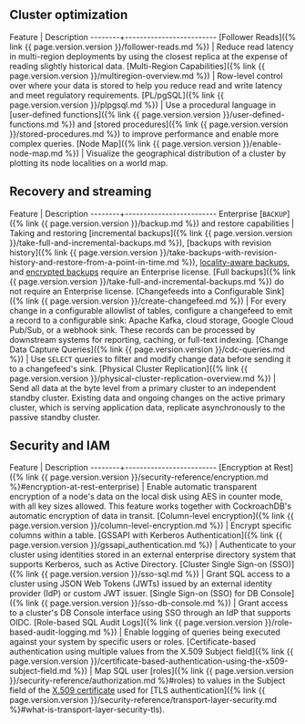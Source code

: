 ## Cluster optimization

Feature | Description
--------+-------------------------
[Follower Reads]({% link {{ page.version.version }}/follower-reads.md %}) | Reduce read latency in multi-region deployments by using the closest replica at the expense of reading slightly historical data.
[Multi-Region Capabilities]({% link {{ page.version.version }}/multiregion-overview.md %}) | Row-level control over where your data is stored to help you reduce read and write latency and meet regulatory requirements.
[PL/pgSQL]({% link {{ page.version.version }}/plpgsql.md %}) | Use a procedural language in [user-defined functions]({% link {{ page.version.version }}/user-defined-functions.md %}) and [stored procedures]({% link {{ page.version.version }}/stored-procedures.md %}) to improve performance and enable more complex queries.
[Node Map]({% link {{ page.version.version }}/enable-node-map.md %}) | Visualize the geographical distribution of a cluster by plotting its node localities on a world map.

## Recovery and streaming

Feature | Description
--------+-------------------------
Enterprise [`BACKUP`]({% link {{ page.version.version }}/backup.md %}) and restore capabilities | Taking and restoring [incremental backups]({% link {{ page.version.version }}/take-full-and-incremental-backups.md %}), [backups with revision history]({% link {{ page.version.version }}/take-backups-with-revision-history-and-restore-from-a-point-in-time.md %}), [locality-aware backups](take-and-restore-locality-aware-backups.html), and [encrypted backups](take-and-restore-encrypted-backups.html) require an Enterprise license. [Full backups]({% link {{ page.version.version }}/take-full-and-incremental-backups.md %}) do not require an Enterprise license.
[Changefeeds into a Configurable Sink]({% link {{ page.version.version }}/create-changefeed.md %}) | For every change in a configurable allowlist of tables, configure a changefeed to emit a record to a configurable sink: Apache Kafka, cloud storage, Google Cloud Pub/Sub, or a webhook sink. These records can be processed by downstream systems for reporting, caching, or full-text indexing.
[Change Data Capture Queries]({% link {{ page.version.version }}/cdc-queries.md %}) | Use `SELECT` queries to filter and modify change data before sending it to a changefeed's sink.
[Physical Cluster Replication]({% link {{ page.version.version }}/physical-cluster-replication-overview.md %}) | Send all data at the byte level from a primary cluster to an independent standby cluster. Existing data and ongoing changes on the active primary cluster, which is serving application data, replicate asynchronously to the passive standby cluster.

## Security and IAM

Feature | Description
--------+-------------------------
[Encryption at Rest]({% link {{ page.version.version }}/security-reference/encryption.md %}#encryption-at-rest-enterprise) | Enable automatic transparent encryption of a node's data on the local disk using AES in counter mode, with all key sizes allowed. This feature works together with CockroachDB's automatic encryption of data in transit.
[Column-level encryption]({% link {{ page.version.version }}/column-level-encryption.md %}) | Encrypt specific columns within a table.
[GSSAPI with Kerberos Authentication]({% link {{ page.version.version }}/gssapi_authentication.md %}) | Authenticate to your cluster using identities stored in an external enterprise directory system that supports Kerberos, such as Active Directory.
[Cluster Single Sign-on (SSO)]({% link {{ page.version.version }}/sso-sql.md %}) | Grant SQL access to a cluster using JSON Web Tokens (JWTs) issued by an external identity provider (IdP) or custom JWT issuer.
[Single Sign-on (SSO) for DB Console]({% link {{ page.version.version }}/sso-db-console.md %}) | Grant access to a cluster's DB Console interface using SSO through an IdP that supports OIDC.
[Role-based SQL Audit Logs]({% link {{ page.version.version }}/role-based-audit-logging.md %}) | Enable logging of queries being executed against your system by specific users or roles.
[Certificate-based authentication using multiple values from the X.509 Subject field]({% link {{ page.version.version }}/certificate-based-authentication-using-the-x509-subject-field.md %}) | Map SQL user [roles]({% link {{ page.version.version }}/security-reference/authorization.md %}#roles) to values in the Subject field of the [X.509 certificate](https://en.wikipedia.org/wiki/X.509) used for [TLS authentication]({% link {{ page.version.version }}/security-reference/transport-layer-security.md %}#what-is-transport-layer-security-tls).
